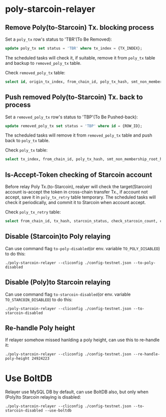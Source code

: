 # poly-starcoin-relayer

## Remove Poly(to-Starcoin) Tx. blocking process

Set a `poly_tx` row's status to 'TBR'(To Be Removed):

```sql
update poly_tx set status = 'TBR' where tx_index = {TX_INDEX};
```

The scheduled tasks will check it, if suitable, remove it from `poly_tx` table and backup to `removed_poly_tx` table.

Check `removed_poly_tx` table:

```sql
select id, origin_tx_index, from_chain_id, poly_tx_hash, smt_non_membership_root_hash, status, starcoin_tx_hash from removed_poly_tx order by id desc limit 10;
```

## Push removed Poly(to-Starcoin) Tx. back to process 

Set a `removed_poly_tx` row's status to 'TBP'(To Be Pushed-back):

```sql
update removed_poly_tx set status = 'TBP' where id = {ROW_ID};
```

The scheduled tasks will remove it from `removed_poly_tx` table and push back to `poly_tx` table.

Check `poly_tx` table:

```sql
select tx_index, from_chain_id, poly_tx_hash, smt_non_membership_root_hash, status, retry_count, starcoin_tx_hash from poly_tx order by tx_index desc limit 10;
```

## Is-Accept-Token checking of Starcoin account

Before relay Poly Tx.(to-Starcoin), realyer will check the target(Starcoin) account is-accept the token in cross-chain transfer Tx., if account not accept, save it in `poly_tx_retry` table temporary. The scheduled tasks will check it periodically, and commit it to Starcoin when account accept.  

Check `poly_tx_retry` table:

```sql
select from_chain_id, tx_hash, starcoin_status, check_starcoin_count, check_starcoin_message, fee_status from poly_tx_retry;
```

## Disable (Starcoin)to Poly relaying

Can use command flag `to-poly-disabled`(or env. variable `TO_POLY_DISABLED`) to do this:

```shell
./poly-starcoin-relayer --cliconfig ./config-testnet.json --to-poly-disabled
```

## Disable (Poly)to Starcoin relaying

Can use command flag `to-starcoin-disabled`(or env. variable `TO_STARCOIN_DISABLED`) to do this:

```shell
./poly-starcoin-relayer --cliconfig ./config-testnet.json --to-starcoin-disabled
```

## Re-handle Poly height

If relayer somehow missed hanlding a poly height, can use this to re-handle it:

```shell
./poly-starcoin-relayer --cliconfig ./config-testnet.json --re-handle-poly-height 24924223
```

# Use BoltDB

Relayer use MySQL DB by default, can use BoltDB also, but only when (Poly)to Starcoin relaying is disabled:

```shell
./poly-starcoin-relayer --cliconfig ./config-testnet.json --to-starcoin-disabled --use-boltdb
```
